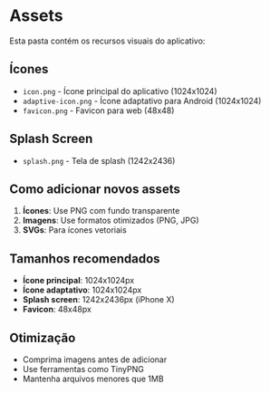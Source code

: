 # Assets

Esta pasta contém os recursos visuais do aplicativo:

## Ícones
- `icon.png` - Ícone principal do aplicativo (1024x1024)
- `adaptive-icon.png` - Ícone adaptativo para Android (1024x1024)
- `favicon.png` - Favicon para web (48x48)

## Splash Screen
- `splash.png` - Tela de splash (1242x2436)

## Como adicionar novos assets

1. **Ícones**: Use PNG com fundo transparente
2. **Imagens**: Use formatos otimizados (PNG, JPG)
3. **SVGs**: Para ícones vetoriais

## Tamanhos recomendados

- **Ícone principal**: 1024x1024px
- **Ícone adaptativo**: 1024x1024px
- **Splash screen**: 1242x2436px (iPhone X)
- **Favicon**: 48x48px

## Otimização

- Comprima imagens antes de adicionar
- Use ferramentas como TinyPNG
- Mantenha arquivos menores que 1MB 